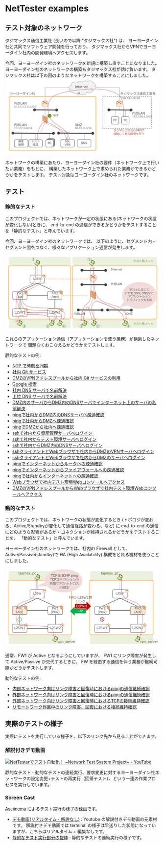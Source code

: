 # NetTester examples

## テスト対象のネットワーク
タジマックス通信工業社 (長いので以降 "タジマックス社") は、
ヨーヨーダイン社と共同でソフトウェア開発を行っており、
タジマックス社からVPNでヨーヨーダイン社内の開発環境へアクセスします。

今回、ヨーヨーダイン社のネットワークを新規に構築し直すことになりました。
ヨーヨーダイン社のネットワークの構築もタジマックス社が請け負います。
タジマックス社は以下の図のようなネットワークを構築することにしました。
![Testee network](./img/logical-network.png)

ネットワークの構築にあたり、ヨーヨーダイン社の要件（ネットワーク上で行いたい業務）をもとに、
構築したネットワーク上で求められた業務ができるかどうかをテストします。
テスト対象はヨーヨーダイン社のネットワークです。

## テスト

### 静的なテスト
このプロジェクトでは、ネットワークが一定の状態にある(ネットワークの状態が変化しない)ときに、
end-to-end の通信ができるかどうかをテストすることを「静的なテスト」と呼んでいます。

今回、ヨーヨーダイン社のネットワークでは、
以下のように、セグメント内・セグメント間をつなぐ、様々なアプリケーション通信が発生します。

![Static Test](./img/static-test-pattern.png)

これらのアプリケーション通信（アプリケーションを使う業務）が構築したネットワークで
問題なくおこなえるかどうかをテストします。

静的なテストの例:
* [NTP で時刻を同期](https://github.com/net-tester/examples/blob/develop/features/ntp.feature)
* [社内 Git サービス](https://github.com/net-tester/examples/blob/develop/features/git.feature)
* [DMZのVPNアドレスプールから社内 Git サービスの利用](https://github.com/net-tester/examples/blob/develop/features/git_internal_from_dmz_vpn.feature)
* [Google 検索](https://github.com/net-tester/examples/blob/develop/features/google.feature)
* [社内 DNS サーバで名前解決](https://github.com/net-tester/examples/blob/develop/features/dns_dmz_from_internal_network.feature)
* [上位 DNS サーバで名前解決](https://github.com/net-tester/examples/blob/develop/features/dns_internet_from_dmz.feature)
* [DMZ内のサーバからDMZ内のDNSサーバでインターネット上のサーバの名前解決](https://github.com/net-tester/examples/blob/develop/features/dns_dmz.feature)
* [pingで社内からDMZ内のDNSサーバへ疎通確認](https://github.com/net-tester/examples/blob/develop/features/ping_dmz_dns_from_internal_network.feature)
* [pingで社内からDMZへ疎通確認](https://github.com/net-tester/examples/blob/develop/features/ping_dmz_from_internal_network.feature)
* [pingでDMZから社内へ疎通確認](https://github.com/net-tester/examples/blob/develop/features/ping_internal_network_from_dmz.feature)
* [sshで社内から資産管理サーバへログイン](https://github.com/net-tester/examples/blob/develop/features/ssh_asset_management_server_from_internal_network.feature)
* [sshで社内からテスト環境サーバへログイン](https://github.com/net-tester/examples/blob/develop/features/ssh_test_environment_server_from_internal_network.feature)
* [sshで社内からDMZ内のDNSサーバへログイン](https://github.com/net-tester/examples/blob/develop/features/ssh_dmz_dns_from_internal_network.feature)
* [sshクライアントとWebブラウザで社内からDMZのVPNサーバへログイン](https://github.com/net-tester/examples/blob/develop/features/ssh_web_dmz_vpn_from_internal_network.feature)
* [sshクライアントとWebブラウザで社内からDMZのサーバへログイン](https://github.com/net-tester/examples/blob/develop/features/ssh_web_dmz_from_internal_network.feature)
* [pingでインターネットからルータへの疎通確認](https://github.com/net-tester/examples/blob/develop/features/ping_router_from_internet.feature)
* [pingでインターネットからファイアウォールへの疎通確認](https://github.com/net-tester/examples/blob/develop/features/ping_firewall_from_internet.feature)
* [pingで社内からインターネットへの疎通確認](https://github.com/net-tester/examples/blob/develop/features/ping_internet_from_internal_network.feature)
* [Webブラウザで社内テスト環境Webコンソールへアクセス](https://github.com/net-tester/examples/blob/develop/features/jenkins_internal_network.feature)
* [DMZのVPNアドレスプールからWebブラウザで社内テスト環境Webコンソールへアクセス](https://github.com/net-tester/examples/blob/develop/features/jenkins_internal_network_from_dmz.feature)

### 動的なテスト
このプロジェクトでは、ネットワークの状態が変化するとき
(トポロジが変わる、Active/Standbyが変化して通信経路が変わる、など) に
end-to-end の通信にどのような影響があるか・コネクションが維持されるかどうかをテストすることを、
「動的なテスト」と呼んでいます。

ヨーヨーダイン社のネットワークでは、社内の Firewall として、
Active/Passive(standby)で HA (High Availability) 構成をとれる機材を使うことにしました。

![Dynamic Test](./img/dynamic-test-pattern.png)

通常、FW1 が Active となるようにしていますが、
FW1 にリンク障害が発生して Active/Passive が交代するときに、
FW を経由する通信を伴う業務が継続可能かどうかテストします。

動的なテストの例:
* [内部ネットワーク向けリンク障害と回復時におけるpingの通信継続確認](https://github.com/net-tester/examples/blob/develop/features/icmp_fw1_l2sw1_linkdown.feature)
* [外部ネットワーク向けリンク障害と回復時におけるpingの通信継続確認](https://github.com/net-tester/examples/blob/develop/features/icmp_fw1_l2swex_linkdown.feature)
* [外部ネットワーク向けリンク障害と回復時におけるTCPの接続維持確認](https://github.com/net-tester/examples/blob/develop/features/tcp_fw1_l2sw1_linkdown.feature)
* [リモートワーク作業中のリンク障害、回復における接続維持確認](https://github.com/net-tester/examples/blob/feature/develop/features/remotework_linkdown.feature)

## 実際のテストの様子
実際にテストを実行している様子を、以下のリンク先から見ることができます。

### 解説付きデモ動画
[![NetTesterでテスト自動化！ ~Network Test System Project~ - YouTube](http://img.youtube.com/vi/C7z3aaWgsf4/0.jpg)](http://www.youtube.com/watch?v=C7z3aaWgsf4)

静的なテスト・動的なテストの連続実行、要求変更に対するヨーヨーダイン社ネットワークの設定変更+テストの再実行（回帰テスト）、という一連の作業プロセスを実行しています。

### Screen Cast
[Asciinema](https://asciinema.org/) によるテスト実行の様子の録画です。
* [デモ動画(リアルタイム・解説なし)](https://asciinema.org/a/c9n8xrwxfofpoxvb306ucmb94)
: Youtube の解説付きデモ動画の元素材です。
解説付きデモ動画では terminal の様子は早送りした状態になっていますが、こちらはリアルタイム + 編集なしです。
* [静的なテスト実行部分の抜粋](https://asciinema.org/a/8wyyvxyxkxv37snfucqw84ngr)
: 静的なテストの連続実行の様子です。
